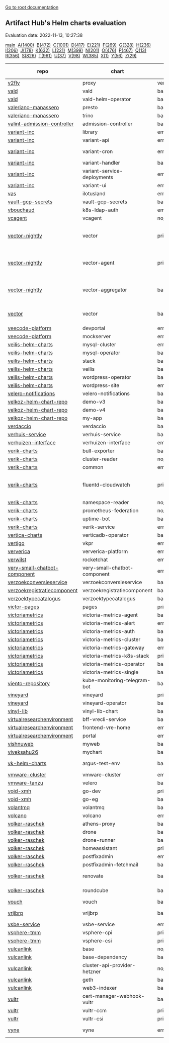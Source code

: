 [Go to root documentation](https://vicenteherrera.com/psa-checker)

## Artifact Hub's Helm charts evaluation

Evaluation date: 2022-11-13, 10:27:38

[main](./charts_levels)&nbsp; [A(1400)](./charts_levels_a)&nbsp; [B(472)](./charts_levels_b)&nbsp; [C(1001)](./charts_levels_c)&nbsp; [D(417)](./charts_levels_d)&nbsp; [E(221)](./charts_levels_e)&nbsp; [F(269)](./charts_levels_f)&nbsp; [G(328)](./charts_levels_g)&nbsp; [H(236)](./charts_levels_h)&nbsp; [I(206)](./charts_levels_i)&nbsp; [J(178)](./charts_levels_j)&nbsp; [K(632)](./charts_levels_k)&nbsp; [L(221)](./charts_levels_l)&nbsp; [M(399)](./charts_levels_m)&nbsp; [N(201)](./charts_levels_n)&nbsp; [O(476)](./charts_levels_o)&nbsp; [P(467)](./charts_levels_p)&nbsp; [Q(13)](./charts_levels_q)&nbsp; [R(356)](./charts_levels_r)&nbsp; [S(826)](./charts_levels_s)&nbsp; [T(961)](./charts_levels_t)&nbsp; [U(37)](./charts_levels_u)&nbsp; [V(98)](./charts_levels_v)&nbsp; [W(385)](./charts_levels_w)&nbsp; [X(1)](./charts_levels_x)&nbsp; [Y(56)](./charts_levels_y)&nbsp; [Z(29)](./charts_levels_z)&nbsp; 

| repo | chart | PSS level | BR score | chart version | app version |
|------|------|------|------|------|------|
| [v2fly](https://yushiwho.github.io/charts/) | proxy | version_not_evaluable | -12 | 0.0.6 | v4.45.0 |
| [vald](https://vald.vdaas.org/charts) | vald | baseline | -7 | 1.6.3 |  |
| [vald](https://vald.vdaas.org/charts) | vald-helm-operator | baseline | -46 | 1.6.3 |  |
| [valeriano-manassero](https://valeriano-manassero.github.io/helm-charts) | presto | baseline | -12 | 1.2.9 | 348 |
| [valeriano-manassero](https://valeriano-manassero.github.io/helm-charts) | trino | baseline | 0 | 2.4.3 | 380 |
| [valint-admission-controller](https://scribe-security.github.io/helm-charts) | admission-controller | baseline | -26 | 0.0.27-13 | 0.0.27-13 |
| [variant-inc](https://variant-inc.github.io/lazy-helm-charts/) | library | empty_no_object |  | 0.1.0 | 1.16.0 |
| [variant-inc](https://variant-inc.github.io/lazy-helm-charts/) | variant-api | error_template |  | 2.1.23 |  |
| [variant-inc](https://variant-inc.github.io/lazy-helm-charts/) | variant-cron | error_template |  | 1.3.0-beta |  |
| [variant-inc](https://variant-inc.github.io/lazy-helm-charts/) | variant-handler | baseline | 0 | 1.1.19 |  |
| [variant-inc](https://variant-inc.github.io/lazy-helm-charts/) | variant-service-deployments | empty_no_object |  | 0.1.6 |  |
| [variant-inc](https://variant-inc.github.io/lazy-helm-charts/) | variant-ui | error_template |  | 1.4.17 |  |
| [vas](https://charts.ilotusland.com) | ilotusland | error_download |  | 1.1.0 | 3.2.5 |
| [vault-gcp-secrets](https://tjm.github.io/vault-gcp-secrets/) | vault-gcp-secrets | baseline | -1 | 1.6.0 | v1.12.0 |
| [vbouchaud](https://vbouchaud.github.io/chartrepo/) | k8s-ldap-auth | empty_no_object |  | 0.1.3 | v4.0.0 |
| [vcagent](https://jhonmac666.github.io/jm-helm-charts/) | vcagent | no_pod_object | -10 | 1.0.2 | 1.1 |
| [vector-nightly](https://packages.timber.io/helm/nightly) | vector | privileged | -1 | 0.20.0-nightly-2022-01-04 | nightly-2022-01-04 |
| [vector-nightly](https://packages.timber.io/helm/nightly) | vector-agent | privileged | -1 | 0.20.0-nightly-2022-01-04 | nightly-2022-01-04 |
| [vector-nightly](https://packages.timber.io/helm/nightly) | vector-aggregator | baseline | 0 | 0.20.0-nightly-2022-01-04 | nightly-2022-01-04 |
| [vector](https://helm.vector.dev) | vector | baseline | -12 | 0.16.3 | 0.24.1-distroless-libc |
| [veecode-platform](https://vfipaas.github.io/public-charts/) | devportal | error_download |  | 0.1.2 | 0.2.0 |
| [veecode-platform](https://vfipaas.github.io/public-charts/) | mockserver | error_download |  | 5.13.2 | 5.13.2 |
| [veilis-helm-charts](http://veilis-helm-charts.aionsigma.com/) | mysql-cluster | error_template |  | 0.6.2999 | v0.6.2999 |
| [veilis-helm-charts](http://veilis-helm-charts.aionsigma.com/) | mysql-operator | baseline | -15 | 0.6.2999 | v0.6.2999 |
| [veilis-helm-charts](http://veilis-helm-charts.aionsigma.com/) | stack | baseline | -70 | 0.12.3999 | v0.12.3999 |
| [veilis-helm-charts](http://veilis-helm-charts.aionsigma.com/) | veilis | baseline | -109 | 1.8.8999 | 1.8.8999 |
| [veilis-helm-charts](http://veilis-helm-charts.aionsigma.com/) | wordpress-operator | baseline | -15 | 0.12.1999 | v0.12.1999 |
| [veilis-helm-charts](http://veilis-helm-charts.aionsigma.com/) | wordpress-site | empty_no_object |  | 0.12.3999 | v0.12.3999 |
| [velero-notifications](https://simoncaron.github.io/velero-notifications/) | velero-notifications | baseline | -1 | 1.1.0 | 1.0.0 |
| [velkoz-helm-chart-repo](https://velkoz1108.github.io/helm-chart) | demo-v3 | baseline | -12 | 0.1.0 | 1.16.0 |
| [velkoz-helm-chart-repo](https://velkoz1108.github.io/helm-chart) | demo-v4 | baseline | -12 | 0.1.0 | 1.16.0 |
| [velkoz-helm-chart-repo](https://velkoz1108.github.io/helm-chart) | my-app | baseline | -12 | 0.1.0 | 1.16.0 |
| [verdaccio](https://charts.verdaccio.org/) | verdaccio | baseline | 0 | 4.9.2 | 5.15.4 |
| [verhuis-service](https://raw.githubusercontent.com/ConductionNL/verhuis-service/master/api/helm/) | verhuis-service | baseline | -24 | 1.0.0 | V1.0 |
| [verhuizen-interface](https://raw.githubusercontent.com/ConductionNL/verhuizen-interface/master/api/helm/) | verhuizen-interface | empty_no_object |  | 1.0.0 | V1.0 |
| [verik-charts](https://charts.veriksystems.com/) | bull-exporter | baseline | -1 | 1.0.8 | 1.0.1 |
| [verik-charts](https://charts.veriksystems.com/) | cluster-reader | no_pod_object | -1 | 1.0.3 | 1.0.0 |
| [verik-charts](https://charts.veriksystems.com/) | common | empty_no_object |  | 1.10.6 | 1.10.0 |
| [verik-charts](https://charts.veriksystems.com/) | fluentd-cloudwatch | privileged | -13 | 1.0.6 | v1.7.3-debian-cloudwatch-1.0 |
| [verik-charts](https://charts.veriksystems.com/) | namespace-reader | no_pod_object | 0 | 1.0.3 | 1.0.0 |
| [verik-charts](https://charts.veriksystems.com/) | prometheus-federation | no_pod_object | 0 | 1.0.3 | 1.0.0 |
| [verik-charts](https://charts.veriksystems.com/) | uptime-bot | baseline | -10 | 1.1.10 | 1.0.0 |
| [verik-charts](https://charts.veriksystems.com/) | verik-service | error_template |  | 1.5.19 | 1.0.0 |
| [vertica-charts](https://vertica.github.io/charts) | verticadb-operator | baseline | -1 | 1.7.0 |  |
| [vertigo](https://charts.vertigo.com.br/) | vkpr | error_download |  | 0.8.4 | v1.4.0 |
| [ververica](https://charts.ververica.com/) | ververica-platform | error_template |  | 5.4.1 | 2.8.1 |
| [verwilst](https://verwilst.github.io/helm-charts) | rocketchat | empty_no_object |  | 1.0.2 | 3.10.3 |
| [very-small-chatbot-component](https://raw.githubusercontent.com/ConductionNL/very-small-chatbot-component/master/api/helm/) | very-small-chatbot-component | error_template |  | 0.1.0 | V1.0 |
| [verzoekconversieservice](https://raw.githubusercontent.com/ConductionNL/verzoekconversieservice/master/api/helm/) | verzoekconversieservice | baseline | -24 | 1.0.0 | V1.0 |
| [verzoekregistratiecomponent](https://raw.githubusercontent.com/ConductionNL/verzoekregistratiecomponent/master/api/helm/) | verzoekregistratiecomponent | baseline | -21 | 1.1.0 | V1.0 |
| [verzoektypecatalogus](https://raw.githubusercontent.com/ConductionNL/verzoektypecatalogus/master/api/helm/) | verzoektypecatalogus | baseline | -21 | 1.1.0 | V1.0 |
| [victor-pages](https://el-pey.github.io) | pages | privileged | -60 | 1.0.0 | 1.0 |
| [victoriametrics](https://victoriametrics.github.io/helm-charts/) | victoria-metrics-agent | baseline | -2 | 0.8.21 | v1.83.1 |
| [victoriametrics](https://victoriametrics.github.io/helm-charts/) | victoria-metrics-alert | error_template |  | 0.5.4 | v1.83.1 |
| [victoriametrics](https://victoriametrics.github.io/helm-charts/) | victoria-metrics-auth | baseline | -1 | 0.2.62 | 1.83.1 |
| [victoriametrics](https://victoriametrics.github.io/helm-charts/) | victoria-metrics-cluster | baseline | -3 | 0.9.42 | 1.83.1 |
| [victoriametrics](https://victoriametrics.github.io/helm-charts/) | victoria-metrics-gateway | error_template |  | 0.1.20 | 1.83.1 |
| [victoriametrics](https://victoriametrics.github.io/helm-charts/) | victoria-metrics-k8s-stack | privileged | -80 | 0.12.10 | 1.83.1 |
| [victoriametrics](https://victoriametrics.github.io/helm-charts/) | victoria-metrics-operator | baseline | -29 | 0.15.0 | 0.29.0 |
| [victoriametrics](https://victoriametrics.github.io/helm-charts/) | victoria-metrics-single | baseline | -13 | 0.8.43 | 1.83.1 |
| [viento-repository](https://viento-group.github.io/helm-charts) | kube-monitoring-telegram-bot | baseline | 0 | 1.0.0 | 1.16.0 |
| [vineyard](https://vineyard.oss-ap-southeast-1.aliyuncs.com/charts/) | vineyard | privileged | -72 | 0.6.1 | 0.6.1 |
| [vineyard](https://vineyard.oss-ap-southeast-1.aliyuncs.com/charts/) | vineyard-operator | baseline | -28 | 0.10.1 | 0.10.1 |
| [vinyl-lib](https://vinyllib.github.io/VinylLibHelmChart/) | vinyl-lib-chart | baseline | -12 | 0.1.0 | v0.1.1 |
| [virtualresearchenvironment](https://virtualresearchenvironment.github.io/helm-charts/) | bff-vrecli-service | baseline | -12 | 0.1.0 | 135 |
| [virtualresearchenvironment](https://virtualresearchenvironment.github.io/helm-charts/) | frontend-vre-home | empty_no_object |  | 0.2.0 | 77 |
| [virtualresearchenvironment](https://virtualresearchenvironment.github.io/helm-charts/) | portal | empty_no_object |  | 0.2.0 | 1465 |
| [vishnuweb](https://vishnuswmech.github.io/helm/) | myweb | baseline | -12 | 0.2.0 | 1.1 |
| [viveksahu26](https://viveksahu26.github.io/wordpress_mysql_helm_chart/charts) | mychart | baseline | -24 | 1.0.0 | 2 |
| [vk-helm-charts](https://vkumbhar94.github.io/helm-charts-test/) | argus-test-env | baseline | -12 | 3.0.0-devel |  |
| [vmware-cluster](https://raw.githubusercontent.com/william86370/rancher-vmware-chart/main/helm-charts/) | vmware-cluster | empty_no_object |  | 0.1.3 | 1.2.0 |
| [vmware-tanzu](https://vmware-tanzu.github.io/helm-charts/) | velero | baseline | -26 | 2.32.1 | 1.9.2 |
| [void-xmh](https://xmh19936688.github.io/helm-charts/) | go-dev | privileged | -12 | 1.0.1 |  |
| [void-xmh](https://xmh19936688.github.io/helm-charts/) | go-eg | baseline | -45 | 1.1.1 |  |
| [volantmq](https://volantmq.github.io/helm/) | volantmq | baseline | -25 | 0.1.2 | dev |
| [volcano](https://volcano-sh.github.io/charts/) | volcano | error_download |  | 0.1.0 | 0.1 |
| [volker-raschek](https://charts.cryptic.systems/volker.raschek/) | athens-proxy | baseline | -12 | 0.1.0 | 0.11.0 |
| [volker-raschek](https://charts.cryptic.systems/volker.raschek/) | drone | baseline | -12 | 0.7.5 | 2.15.0 |
| [volker-raschek](https://charts.cryptic.systems/volker.raschek/) | drone-runner | baseline | -12 | 0.5.1 | 1.0.0-rc.3 |
| [volker-raschek](https://charts.cryptic.systems/volker.raschek/) | homeassistant | privileged | 0 | 0.1.1 | 2022.10.5 |
| [volker-raschek](https://charts.cryptic.systems/volker.raschek/) | postfixadmin | empty_no_object |  | 0.3.0 | 3.3.11 |
| [volker-raschek](https://charts.cryptic.systems/volker.raschek/) | postfixadmin-fetchmail | baseline | 0 | 0.3.0 | 0.2.0 |
| [volker-raschek](https://charts.cryptic.systems/volker.raschek/) | renovate | baseline | 0 | 1.7.0 | 32.241.11-slim |
| [volker-raschek](https://charts.cryptic.systems/volker.raschek/) | roundcube | baseline | -12 | 0.3.1 | 1.5.3-apache |
| [vouch](https://vouch.github.io/helm-charts/) | vouch | baseline | -12 | 3.1.0 | 0.36 |
| [vrijbrp](https://raw.githubusercontent.com/vrijBRP/kubernetes/master/) | vrijbrp | baseline | 0 | 0.1.5 | 1.27.1-SNAPSHOT |
| [vsbe-service](https://raw.githubusercontent.com/ConductionNL/vsbe-service/master/api/helm/) | vsbe-service | error_template |  | 0.1.0 | V.0.1 |
| [vsphere-tmm](https://vsphere-tmm.github.io/helm-charts) | vsphere-cpi | privileged | -13 | 1.3.0 | v1.22.5 |
| [vsphere-tmm](https://vsphere-tmm.github.io/helm-charts) | vsphere-csi | privileged | -89 | 2.4.0 | 2.7.0 |
| [vulcanlink](https://vulcanlink.github.io/charts/) | base | no_pod_object_but_crd | 0 | 1.0.0 | 3.14 |
| [vulcanlink](https://vulcanlink.github.io/charts/) | base-dependency | baseline | -12 | 1.0.0 | 1.0.0 |
| [vulcanlink](https://vulcanlink.github.io/charts/) | cluster-api-provider-hetzner | no_pod_object_but_crd | 0 | 0.1.0 | v0.1.0 |
| [vulcanlink](https://vulcanlink.github.io/charts/) | geth | baseline | -12 | 1.10.23 | 1.10.23 |
| [vulcanlink](https://vulcanlink.github.io/charts/) | web3-indexer | baseline | -12 | 0.0.15 | 0.0.15 |
| [vultr](https://vultr.github.io/helm-charts/) | cert-manager-webhook-vultr | baseline | -13 | 1.0.0 | v0.1.0 |
| [vultr](https://vultr.github.io/helm-charts/) | vultr-ccm | privileged | -33 | 1.3.0 | v0.3.0 |
| [vultr](https://vultr.github.io/helm-charts/) | vultr-csi | privileged | -104 | 2.0.0 | v0.3.0 |
| [vyne](https://vyne-helm-chart-repository-dev.s3.eu-west-1.amazonaws.com/charts) | vyne | error_template |  | 0.0.1-beta.1 | latest-preview |
